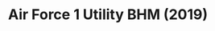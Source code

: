 ---
layout: post
title: "Air Force 1 Utility BHM (2019)"
img: "https://stockx.imgix.net/Nike-Air-Force-1-Utility-BHM-2019.png?fit=fill&bg=FFFFFF&w=300&h=214&auto=format,compress&trim=color&q=90&dpr=2&updated_at=1550892382"
release: "Feb | 28"
sec0: "Similar Shoes"
name00: "adidas Stan Smith Mid Jacquard Pharrell Collegiate Navy" 
url00: "adidas-stan-smith-mid-jacquard-pharrell-collegiate-navy"
img00: "Adidas-Stan-Smith-Mid-Jacquard-Pharrell-Collegiate-Navy.png"
name01: "Jordan 1 Retro Mid Nouveau Cool Grey" 
url01: "jordan-1-retro-mid-nouveau-cool-grey"
img01: "Air-Jordan-Retro-1-Mid-Cool-Grey.jpg"
name02: "Nike SB Blazer Poets Lighthouse" 
url02: "nike-sb-blazer-poets-lighthouse"
img02: "Nike-Blazer-SB-Poets-Lighthouse-Product.jpg"
name03: "Nike SB Stefan Janoski Zoom Mid Summit White" 
url03: "nike-sb-stefan-janoski-zoom-mid-summit-white"
img03: "Nike-SB-Stefan-Janoski-Zoom-Mid-Summit-White.jpg"
name04: "LeBron 11 Akron vs. Miami" 
url04: "lebron-11-akron-vs-miami"
img04: "Nike-Lebron-11-Akron-vs-Miami.jpg"

sec2: "Lower Tops"
name20: "adidas Superstar 80s Kazuki CLOT" 
url20: "adidas-superstar-80s-kazuki-clot"
img20: "Adidas-Superstar-80s-Kazuki-Clot.jpg"
name21: "Nike SB Stefan Janoski Zoom Canvas Light Ash" 
url21: "nike-sb-stefan-janoski-zoom-canvas-light-ash"
img21: "Nike-SB-Stefan-Janoski-Zoom-Canvas-Light-Ash.jpg"
name22: "Nike SB Stefan Janoski Lunar Anthracite Black" 
url22: "nike-sb-stefan-janoski-lunar-antracite-black"
img22: "Nike-SB-Stefan-Janoski-Lunar-Antracite-Black.jpg"
name23: "Air VaporMax Moc 2 Acronym Light Bone" 
url23: "nike-air-vapormax-moc-2-acronym-light-bone"
img23: "Nike-Air-VaporMax-Moc-2-Acronym-Light-Bone.png"
name24: "Nike SB Stefan Janoski Be True" 
url24: "nike-sb-stefan-janoski-be-true"
img24: "Nike-SB-Stefan-Janoski-Be-True.jpg"

sec3: "Higher Tops"
name30: "LeBron 11 Akron vs. Miami" 
url30: "lebron-11-akron-vs-miami"
img30: "Nike-Lebron-11-Akron-vs-Miami.jpg"
name31: "adidas Stan Smith Mid Jacquard Pharrell Collegiate Navy" 
url31: "adidas-stan-smith-mid-jacquard-pharrell-collegiate-navy"
img31: "Adidas-Stan-Smith-Mid-Jacquard-Pharrell-Collegiate-Navy.png"
name32: "Nike SB Blazer Poets Lighthouse" 
url32: "nike-sb-blazer-poets-lighthouse"
img32: "Nike-Blazer-SB-Poets-Lighthouse-Product.jpg"
name33: "Jordan 1 Retro Mid Nouveau Cool Grey" 
url33: "jordan-1-retro-mid-nouveau-cool-grey"
img33: "Air-Jordan-Retro-1-Mid-Cool-Grey.jpg"
name34: "Nike Dunk High Mighty Crown" 
url34: "nike-dunk-high-mighty-crown"
img34: "Nike-Dunk-High-Mighty-Crown.jpg"

sec4: "More Blue"
name40: "Vans Sk8-Hi Odd Future Donut" 
url40: "vans-og-sk8-hi-odd-future-donut"
img40: "Vans-OG-Sk8-Hi-Odd-Future-Donut.png"
name41: "ASICS Gel-Lyte III Colette Polka Dot" 
url41: "asics-gel-lyte-iii-colette-polka-dot"
img41: "Asics-Gel-Lyte-III-Colette-Polka-Dot.jpg"
name42: "Reebok Classic Leather Kendrick Lamar Perfect Split White" 
url42: "reebok-classic-leather-kendrick-lamar-perfect-split-white"
img42: "Reebok-Classic-Leather-Kendrick-Lamar-Perfect-Split-White.jpg"
name43: "adidas Superstar 80s Kazuki CLOT" 
url43: "adidas-superstar-80s-kazuki-clot"
img43: "Adidas-Superstar-80s-Kazuki-Clot.jpg"
name44: "Jordan 1 Retro Mid Nouveau Cool Grey" 
url44: "jordan-1-retro-mid-nouveau-cool-grey"
img44: "Air-Jordan-Retro-1-Mid-Cool-Grey.jpg"

sec5: "More Red"
name50: "adidas Stan Smith Mid Jacquard Pharrell Collegiate Navy" 
url50: "adidas-stan-smith-mid-jacquard-pharrell-collegiate-navy"
img50: "Adidas-Stan-Smith-Mid-Jacquard-Pharrell-Collegiate-Navy.png"
name51: "Air Max 1 Ultra Moire Challenge Red" 
url51: "nike-air-max-1-ultra-moire-challenege-red"
img51: "Nike-Air-Max-1-Ultra-Moire-Challenege-Red.png"
name52: "Nike SB Stefan Janoski Skate Mental Pepperoni Pizza" 
url52: "nike-sb-stefan-janoski-skate-mental-pepperoni-pizza"
img52: "Nike-SB-Stefan-Janoski-Skate-Mental-Pepperoni-Pizza.jpg"
name53: "Air Max 1 Varsity Red Ultra Essential (2015)" 
url53: "air-max-1-varsity-red-ultra-essential-2015"
img53: "Nike-Air-Max-1-Varsity-Red-Ultra-Essential-2015.jpg"
name54: "Nike SB Stefan Janoski Zoom Laser Orange" 
url54: "nike-sb-stefan-janoski-zoom-laser-orange"
img54: "Nike-SB-Stefan-Janoski-Zoom-Laser-Orange.jpg"

sec1: "Matching Streetwear"
name10: "Supreme Independent Nylon Anorak Black" 
url10: "supreme-independent-nylon-anorak-black"
img10: "products/streetwear/Supreme-Independent-Nylon-Anorak-Black.jpg"
name11: "Supreme Illegal Business Hooded Sweatshirt Black" 
url11: "supreme-illegal-business-hooded-sweatshirt-black"
img11: "products/streetwear/Supreme-Illegal-Business-Hooded-Sweatshirt-Black.jpg"
name12: "Supreme Cheetah Pile Zip Up Shirt Black" 
url12: "supreme-cheetah-pile-zip-up-shirt-black"
img12: "products/streetwear/Supreme-Cheetah-Pile-Zip-Up-Shirt-Black.jpg"
name13: "Supreme Debossed Logo Corduroy Jacket Black" 
url13: "supreme-debossed-logo-corduroy-jacket-black"
img13: "products/streetwear/Supreme-Debossed-Logo-Corduroy-Jacket-Black.jpg"
name14: "Supreme Mendini Gun Hooded Sweatshirt Black" 
url14: "supreme-mendini-gun-hooded-sweatshirt-black"
img14: "products/streetwear/Supreme-Mendini-Gun-Hooded-Sweatshirt-Black.jpg"

---